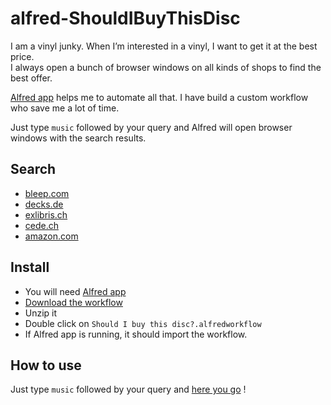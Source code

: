 alfred-ShouldIBuyThisDisc
=========================

I am a vinyl junky. When I’m interested in a vinyl, I want to get it at the best price.  
I always open a bunch of browser windows on all kinds of shops to find the best offer.

[Alfred app](http://www.alfredapp.com/) helps me to automate all that. I have build a custom workflow who save me a lot of time.

Just type `music` followed by your query and Alfred will open browser windows with the search results.

## Search

- [bleep.com](http://www.bleep.com)
- [decks.de](http://www.decks.de)
- [exlibris.ch](http://www.exlibris.ch)
- [cede.ch](http://www.cede.ch)
- [amazon.com](http://www.amazon.com)

## Install

- You will need [Alfred app](http://www.alfredapp.com/)
- [Download the workflow](https://github.com/alienlebarge/alfred-ShouldIBuyThisDisc/archive/master.zip)
- Unzip it
- Double click on `Should I buy this disc?.alfredworkflow`
- If Alfred app is running, it should import the workflow.

## How to use

Just type `music` followed by your query and [here you go](http://media3.giphy.com/media/6nBKVwPAF0rIs/giphy.gif) !